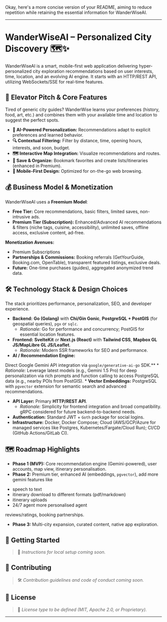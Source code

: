 Okay, here's a more concise version of your README, aiming to reduce repetition while retaining the essential information for WanderWiseAI.

---

# **WanderWiseAI** – Personalized City Discovery 🗺️✨

WanderWiseAI is a smart, mobile-first web application delivering hyper-personalized city exploration recommendations based on user interests, time, location, and an evolving AI engine. It starts with an HTTP/REST API, utilizing WebSockets/SSE for real-time features.

## 🚀 Elevator Pitch & Core Features

Tired of generic city guides? WanderWise learns your preferences (history, food, art, etc.) and combines them with your available time and location to suggest the perfect spots.

*   **🧠 AI-Powered Personalization:** Recommendations adapt to explicit preferences and learned behavior.
*   **🔍 Contextual Filtering:** Filter by distance, time, opening hours, interests, and soon, budget.
*   **🗺 Interactive Map Integration:** Visualize recommendations and routes.
*   **📌 Save & Organize:** Bookmark favorites and create lists/itineraries (enhanced in Premium).
*   **📱 Mobile-First Design:** Optimized for on-the-go web browsing.

## 💰 Business Model & Monetization

WanderWiseAI uses a **Freemium Model**:



*   **Free Tier:** Core recommendations, basic filters, limited saves, non-intrusive ads.
*   **Premium Tier (Subscription):** Enhanced/Advanced AI recommendations & filters (niche tags, cuisine, accessibility), unlimited saves, offline access, exclusive content, ad-free.

**Monetization Avenues:**

*   Premium Subscriptions
*   **Partnerships & Commissions:** Booking referrals (GetYourGuide, Booking.com, OpenTable), transparent featured listings, exclusive deals.
*   **Future:** One-time purchases (guides), aggregated anonymized trend data.

## 🛠 Technology Stack & Design Choices

The stack prioritizes performance, personalization, SEO, and developer experience.

*   **Backend:** **Go (Golang)** with **Chi/Gin Gonic**, **PostgreSQL + PostGIS** (for geospatial queries), `pgx` or `sqlc`.
    *   *Rationale:* Go for performance and concurrency; PostGIS for essential location features.
*   **Frontend:** **SvelteKit** *or* **Next.js (React)** with **Tailwind CSS**, **Mapbox GL JS/MapLibre GL JS/Leaflet**.
    *   *Rationale:* Modern SSR frameworks for SEO and performance.
*   **AI / Recommendation Engine:**

Direct Google Gemini API integration via `google/generative-ai-go` SDK.**
        *   *Rationale:* Leverage latest models (e.g., Gemini 1.5 Pro) for deep personalization via rich prompts and function calling to access PostgreSQL data (e.g., nearby POIs from PostGIS).
    *   **Vector Embeddings:** PostgreSQL with `pgvector` extension for semantic search and advanced recommendations.
*   **API Layer:** Primary **HTTP/REST API**.
    *   *Rationale:* Simplicity for frontend integration and broad compatibility. gRPC considered for future backend-to-backend needs.
*   **Authentication:** Standard JWT + `Goth` package for social logins.
*   **Infrastructure:** Docker, Docker Compose; Cloud (AWS/GCP/Azure for managed services like Postgres, Kubernetes/Fargate/Cloud Run); CI/CD (GitHub Actions/GitLab CI).

## 🗺️ Roadmap Highlights

*   **Phase 1 (MVP):** Core recommendation engine (Gemini-powered), user accounts, map view, itinerary personalisation. 
*   **Phase 2:** Premium tier, enhanced AI (embeddings, `pgvector`), add more gemini features like
- speech to text
- itinerary download to different formats (pdf/markdown)
- itinerary uploads
- 24/7 agent more personalised agent

 reviews/ratings, booking partnerships.
*   **Phase 3:** Multi-city expansion, curated content, native app exploration.

## 🧪 Getting Started

> 🔧 _Instructions for local setup coming soon._

## 🤝 Contributing

> 🛠 _Contribution guidelines and code of conduct coming soon._

## 📄 License

> 📃 _License type to be defined (MIT, Apache 2.0, or Proprietary)._

---
